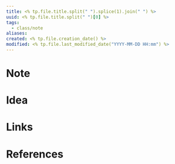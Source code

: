 ```yaml
---
title: <% tp.file.title.split(" ").splice(1).join(" ") %>
uuid: <% tp.file.title.split(" ")[0] %>
tags:
  - class/note
aliases:
created: <% tp.file.creation_date() %>
modified: <% tp.file.last_modified_date("YYYY-MM-DD HH:mm") %>
---
```


# Note

# Idea
# Links

# References